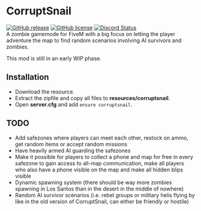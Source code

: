 # CorruptSnail
[![GitHub release](https://img.shields.io/github/release/FiveM-Scripts/CorruptSnail-Gamemode.svg)](https://github.com/FiveM-Scripts/CorruptSnail-Gamemode/releases/latest)
[![GitHub license](https://img.shields.io/github/license/FiveM-Scripts/CorruptSnail-Gamemode.svg)](LICENSE) <a href="https://discordapp.com/invite/qnAqCEd" title="Chat on Discord"><img alt="Discord Status" src="https://discordapp.com/api/guilds/285462938691567627/widget.png"></a>   
A zombie gamemode for FiveM with a big focus on letting the player adventure the map to find random scenarios involving AI survivors and zombies.

This mod is still in an early WIP phase.

## Installation
- Download the resource.
- Extract the zipfile and copy all files to **resources/corruptsnail**.
- Open **server.cfg** and add `ensure corruptsnail`.

## TODO
- Add safezones where players can meet each other, restock on ammo, get random items or accept random missions
- Have heavily armed AI guarding the safezones
- Make it possible for players to collect a phone and map for free in every safezone to gain access to all-map communication, make all players who also have a phone visible on the map and make all hidden blips visible
- Dynamic spawning system (there should be way more zombies spawning in Los Santos than in the desert in the middle of nowhere)
- Random AI survivor scenarios (i.e. rebel groups or military helis flying by like in the old version of CorruptSnail, can either be friendly or hostile)